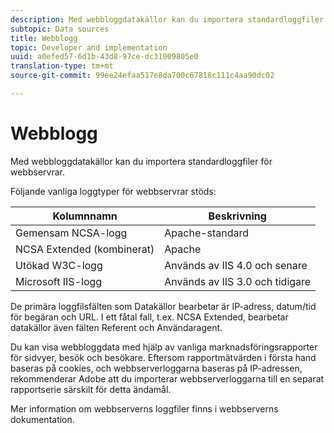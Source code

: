```yaml
---
description: Med webbloggdatakällor kan du importera standardloggfiler för webbservrar.
subtopic: Data sources
title: Webblogg
topic: Developer and implementation
uuid: a0efed57-6d1b-43d8-97ce-dc31009805e0
translation-type: tm+mt
source-git-commit: 99ee24efaa517e8da700c67818c111c4aa90dc02

---
```



# Webblogg

Med webbloggdatakällor kan du importera standardloggfiler för webbservrar.

Följande vanliga loggtyper för webbservrar stöds:

| Kolumnnamn | Beskrivning |
|--- |--- |
| Gemensam NCSA-logg | Apache-standard |
| NCSA Extended (kombinerat) | Apache |
| Utökad W3C-logg | Används av IIS 4.0 och senare |
| Microsoft IIS-logg | Används av IIS 3.0 och tidigare |

De primära loggfilsfälten som Datakällor bearbetar är IP-adress, datum/tid för begäran och URL. I ett fåtal fall, t.ex. NCSA Extended, bearbetar datakällor även fälten Referent och Användaragent.

Du kan visa webbloggdata med hjälp av vanliga marknadsföringsrapporter för sidvyer, besök och besökare. Eftersom rapportmätvärden i första hand baseras på cookies, och webbserverloggarna baseras på IP-adressen, rekommenderar Adobe att du importerar webbserverloggarna till en separat rapportserie särskilt för detta ändamål.

Mer information om webbserverns loggfiler finns i webbserverns dokumentation.
